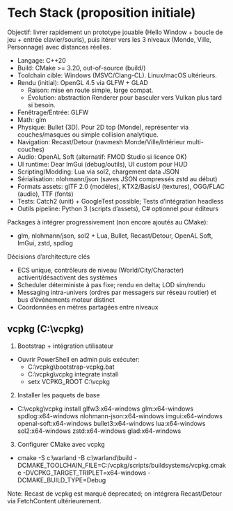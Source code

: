 # Tech Stack (proposition initiale)

Objectif: livrer rapidement un prototype jouable (Hello Window + boucle de jeu + entrée clavier/souris), puis itérer vers les 3 niveaux (Monde, Ville, Personnage) avec distances réelles.

- Langage: C++20
- Build: CMake >= 3.20, out-of-source (build/)
- Toolchain cible: Windows (MSVC/Clang-CL). Linux/macOS ultérieurs.
- Rendu (initial): OpenGL 4.5 via GLFW + GLAD
  - Raison: mise en route simple, large compat.
  - Évolution: abstraction Renderer pour basculer vers Vulkan plus tard si besoin.
- Fenêtrage/Entrée: GLFW
- Math: glm
- Physique: Bullet (3D). Pour 2D top (Monde), représenter via couches/masques ou simple collision analytique.
- Navigation: Recast/Detour (navmesh Monde/Ville/Intérieur multi-couches)
- Audio: OpenAL Soft (alternatif: FMOD Studio si licence OK)
- UI runtime: Dear ImGui (debug/outils), UI custom pour HUD
- Scripting/Modding: Lua via sol2, chargement data JSON
- Sérialisation: nlohmann/json (saves JSON compressés zstd au début)
- Formats assets: glTF 2.0 (modèles), KTX2/BasisU (textures), OGG/FLAC (audio), TTF (fonts)
- Tests: Catch2 (unit) + GoogleTest possible; Tests d’intégration headless
- Outils pipeline: Python 3 (scripts d’assets), C# optionnel pour éditeurs

Packages à intégrer progressivement (non encore ajoutés au CMake):
- glm, nlohmann/json, sol2 + Lua, Bullet, Recast/Detour, OpenAL Soft, ImGui, zstd, spdlog

Décisions d’architecture clés
- ECS unique, contrôleurs de niveau (World/City/Character) activent/désactivent des systèmes
- Scheduler déterministe à pas fixe; rendu en delta; LOD sim/rendu
- Messaging intra-univers (ordres par messagers sur réseau routier) et bus d’événements moteur distinct
- Coordonnées en mètres partagées entre niveaux

## vcpkg (C:\vcpkg)

1) Bootstrap + intégration utilisateur
- Ouvrir PowerShell en admin puis exécuter:
  - C:\vcpkg\bootstrap-vcpkg.bat
  - C:\vcpkg\vcpkg integrate install
  - setx VCPKG_ROOT C:\vcpkg

2) Installer les paquets de base
- C:\vcpkg\vcpkg install glfw3:x64-windows glm:x64-windows spdlog:x64-windows nlohmann-json:x64-windows imgui:x64-windows openal-soft:x64-windows bullet3:x64-windows lua:x64-windows sol2:x64-windows zstd:x64-windows glad:x64-windows

3) Configurer CMake avec vcpkg
- cmake -S c:\warland -B c:\warland\build -DCMAKE_TOOLCHAIN_FILE=C:/vcpkg/scripts/buildsystems/vcpkg.cmake -DVCPKG_TARGET_TRIPLET=x64-windows -DCMAKE_BUILD_TYPE=Debug

Note: Recast de vcpkg est marqué deprecated; on intégrera Recast/Detour via FetchContent ultérieurement.
